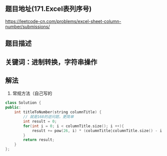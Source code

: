 ## 题目地址(171.Excel表列序号)

https://leetcode-cn.com/problems/excel-sheet-column-number/submissions/

## 题目描述

## 关键词：进制转换，字符串操作

## 解法

1. 常规方法（自己写的

```cpp
class Solution {
public:
    int titleToNumber(string columnTitle) {
        // 就是168的逆问题，更简单
        int result = 0;
        for(int i = 0; i < columnTitle.size(); i ++){
            result += pow(26, i) * (columnTitle[columnTitle.size() - i - 1] - 'A' + 1);
        }
        return result;
    }
};
```

